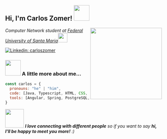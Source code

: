 <h2> Hi, I'm Carlos Zomer! <img src="https://media.giphy.com/media/mGcNjsfWAjY5AEZNw6/giphy.gif" width="50"></h2>
<img align='right' src="https://media.giphy.com/media/o0vwzuFwCGAFO/giphy.gif" width="230">
<p><em>Computer Network student at <a href="https://www.ufsm.br/">Federal University of Santa Maria</a><img src="https://media.giphy.com/media/WUlplcMpOCEmTGBtBW/giphy.gif" width="30">
</em></p>

[![Linkedin: carloszomer](https://img.shields.io/badge/-carloszomer-blue?style=flat-square&logo=Linkedin&logoColor=white&link=https://www.linkedin.com/in/carlos-zomer-691b45231//)](https://www.linkedin.com/in/carlos-zomer-691b45231/)


### <img src="https://media.giphy.com/media/VgCDAzcKvsR6OM0uWg/giphy.gif" width="50"> A little more about me...

```javascript
const carlos = {
  pronouns: "he" | "him",
  code: [Java, Typescript, HTML, CSS, Python],
  tools: [Angular, Spring, PostgreSQL, Bash, Ubuntu Server],
}
```

<img src="https://media.giphy.com/media/l4pSY5IETRglBMt7G/giphy.gif" width="60"> <em><b>I love connecting with different people</b> so if you want to say <b>hi, I'll be happy to meet you more!</b> :)</em>
